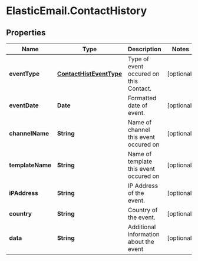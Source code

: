 # ElasticEmail.ContactHistory

## Properties

Name | Type | Description | Notes
------------ | ------------- | ------------- | -------------
**eventType** | [**ContactHistEventType**](ContactHistEventType.md) | Type of event occured on this Contact. | [optional] 
**eventDate** | **Date** | Formatted date of event. | [optional] 
**channelName** | **String** | Name of channel this event occured on | [optional] 
**templateName** | **String** | Name of template this event occured on | [optional] 
**iPAddress** | **String** | IP Address of the event. | [optional] 
**country** | **String** | Country of the event. | [optional] 
**data** | **String** | Additional information about the event | [optional] 


